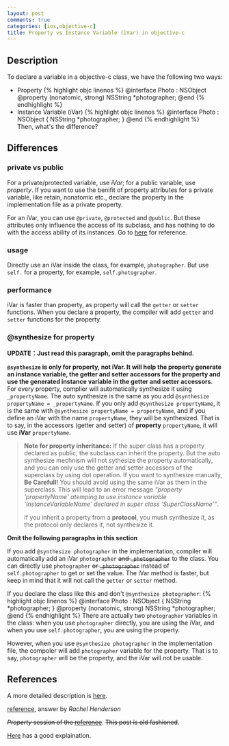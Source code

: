 ```yaml
---
layout: post
comments: true
categories: [ios,objective-c]
title: Property vs Instance Variable (iVar) in objective-c
---
```


## Description

To declare a variable in a objective-c class, we have the following two ways:

* Property
{% highlight objc linenos %}
@interface Photo : NSObject
@property (nonatomic, strong) NSString *photographer;
@end
{% endhighlight %}
* Instance Variable (iVar)
{% highlight objc linenos %}
@interface Photo : NSObject {
    NSString *photographer;
}
@end
{% endhighlight %}	
Then, what's the difference?

<!-- more -->

## Differences

### private vs public

For a private/protected variable, use *iVar*; for a public variable, use *property*. If you want to use the benifit of property attributes for a private variable, like retain, nonatomic etc., declare the property in the implementation file as a private property.

For an iVar, you can use `@private`, `@protected` and `@public`. But these attributes only influence the access of its subclass, and has nothing to do with the access ability of its instances. Go to [here](http://www.cnblogs.com/andyque/archive/2011/08/03/2125728.html) for reference.

### usage

Directly use an iVar inside the class, for example, `photographer`. But use `self.` for a property, for example, `self.photographer`.

### performance

iVar is faster than property, as property will call the `getter` or `setter` functions. When you declare a property, the compiler will add `getter` and `setter` functions for the property.

### @synthesize for property

**UPDATE：Just read this paragraph, omit the paragraphs behind.** 

**`@synthesize` is only for property, not iVar. It will help the property generate an instance variable, the getter and setter accessors for the property and use the generated instance variable in the getter and setter accessors**. For every property, complier will automatically synthesize it using `_propertyName`. The auto synthesize is the same as you add `@synthesize propertyName = _propertyName`. If you only add `@synthesize propertyName`, it is the same with `@synthesize propertyName = propertyName`, and if you define an iVar with the name `propertyName`, they will be synthesized. That is to say, in the accessors (getter and setter) of **property** `propertyName`, it will use **iVar** `propertyName`.

> **Note for property inheritance:** If the super class has a property declared as public, the subclass can inherit the property. But the auto synthesize mechnism will not sythesize the property automatically, and you can only use the getter and setter accessors of the superclass by using dot operation. If you want to synthesize manually, **Be Carefull!** You should avoid using the same iVar as them in the superclass. This will lead to an error message *"property 'propertyName' atemping to use instance variable 'InstanceVariableName' declared in super class 'SuperClassName'"*.
> 
> If you inherit a property from a **protocol**, you mush synthesize it, as the protocol only declares it, not synthesize it.

**Omit the following paragraphs in this section**

If you add `@synthesize photographer` in the implementation, compiler will automatically add an iVar `photographer` <del>and `_photographer`</del> to the class. You can directly use `photographer` <del>or `_photographer`</del> instead of `self.photographer` to get or set the value. The iVar method is faster, but keep in mind that it will not call the `getter` or `setter` method.

If you declare the class like this and don't `@synthesize photographer`:
{% highlight objc linenos %}
@interface Photo : NSObject {
	NSString *photographer;
}
@property (nonatomic, strong) NSString *photographer;
@end
{% endhighlight %}
There are actually two `photographer` variables in the class: when you use `photographer` directly, you are using the iVar, and when you use `self.photographer`, you are using the property.

However, when you use `@synthesize photographer` in the implementation file, the compoler will add `photographer` variable for the property. That is to say, `photographer` will be the property, and the iVar will not be usable.

## References

A more detailed description is [here](http://stackoverflow.com/questions/9086736/why-would-you-use-an-ivar).

[reference](http://stackoverflow.com/questions/2032826/property-synthesize), answer by *Rachel Henderson*

<del>*Property* session of the </del>[<del>reference</del>](http://www.cocoadevcentral.com/d/learn_objectivec/). <del>This post is old fashioned</del>.

[Here](http://blog.csdn.net/likendsl/article/details/7345485) has a good explaination.

